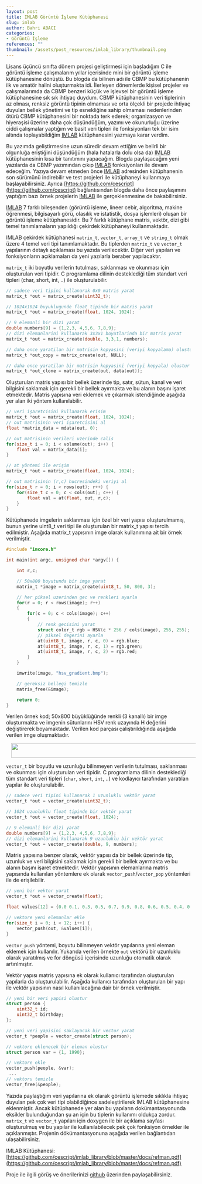 ```yaml
---
layout: post
title: IMLAB Görüntü İşleme Kütüphanesi
slug: imlab
author: Bahri ABACI
categories:
- Görüntü İşleme
references: ""
thumbnail: /assets/post_resources/imlab_library/thumbnail.png
---
```


Lisans üçüncü sınıfta dönem projesi geliştirmesi için başladığım C ile görüntü işleme çalışmalarım yıllar içerisinde mini bir görüntü işleme kütüphanesine dönüştü. Bu blogda da bilinen adı ile CBMP bu kütüphanenin ilk ve amatör halini oluşturmakta idi. İlerleyen dönemlerde kişisel projeler ve çalışmalarımda da CBMP benzeri küçük ve işlevsel bir görüntü işleme kütüphanesine sık sık ihtiyaç duydum. CBMP kütüphanesinin veri tiplerinin az olması, renksiz görüntü tipinin olmaması ve orta ölçekli bir projede ihtiyaç duyulan bellek yönetimi ve tip esnekliğine sahip olmaması nedenlerinden ötürü CBMP kütüphanesini bir noktada terk ederek; organizasyon ve hiyeraşisi üzerine daha çok düşündüğüm, yazımı ve okunurluğu üzerine ciddi çalışmalar yaptığım ve basit veri tipleri ile fonksiyonları tek bir isim altında toplayabildiğim [IMLAB](https://github.com/cescript/imlab_library) kütüphanesini yazmaya karar verdim.

<!--more-->

Bu yazımda geliştirmesine uzun süredir devam ettiğim ve belirli bir olgunluğa eriştiğini düşündüğüm (hala hatalarla dolu olsa da) [IMLAB](https://github.com/cescript/imlab_library) kütüphanesinin kısa bir tanıtımını yapacağım. Blogda paylaşacağım yeni yazılarda da CBMP yazımından çıkıp [IMLAB](https://github.com/cescript/imlab_library) fonksiyonları ile devam edeceğim. Yazıya devam etmeden önce [IMLAB](https://github.com/cescript/imlab_library) adresinden kütüphanenin son sürümünü indirebilir ve test projeleri ile kütüphaneyi kullanmaya başlayabilirsiniz. Ayrıca [https://github.com/cescript](https://github.com/cescript) bağlantısından blogda daha önce paylaşımını yaptığım bazı örnek projelerin [IMLAB](https://github.com/cescript/imlab_library) ile gerçeklenmesine de bakabilirsiniz.

[IMLAB](https://github.com/cescript/imlab_library) 7 farklı bileşenden (görüntü işleme, lineer cebir, algoritma, makine öğrenmesi, bilgisayarlı görü, olasılık ve istatistik, dosya işlemleri) oluşan bir görüntü işleme kütüphanesidir. Bu 7 farklı kütüphane matris, vektör, dizi gibi temel tanımlamaların yapıldığı çekirdek kütüphaneyi kullanmaktadır.

IMLAB çekirdek kütüphanesi `matrix_t`, `vector_t`, `array_t` ve `string_t` olmak üzere 4 temel veri tipi tanımlamaktadır. Bu tiplerden `matrix_t` ve `vector_t` yapılarının detaylı açıklaması bu yazıda verilecektir. Diğer veri yapıları ve fonksiyonların açıklamaları da yeni yazılarla beraber yapılacaktır.


`matrix_t` iki boyutlu verilerin tutulması, saklanması ve okunması için oluşturulan veri tipidir. C programlama dilinin desteklediği tüm standart veri tipleri (char, short, int, ..) ile oluşturulabilir.

```c
// sadece veri tipini kullanarak 0x0 matris yarat
matrix_t *out = matrix_create(uint32_t);

// 1024x1024 buyuklugunde float tipinde bir matris yarat
matrix_t *out = matrix_create(float, 1024, 1024);

// 9 elemanli bir dizi yarat
double numbers[9] = {1,2,3, 4,5,6, 7,8,9};
// dizi elemanlarini kullanarak 3x3x1 boyutlarinda bir matris yarat
matrix_t *out = matrix_create(double, 3,3,1, numbers);

// daha once yaratilan bir matrisin kopyasini (veriyi kopyalama) olustur
matrix_t *out_copy = matrix_create(out, NULL);

// daha once yaratilan bir matrisin kopyasini (veriyi kopyala) olustur
matrix_t *out_clone = matrix_create(out, data(out));
```
Oluşturulan matris yapısı bir bellek üzerinde tip, satır, sütun, kanal ve veri bilgisini saklamak için gerekli bir bellek ayırmakta ve bu alanın başını işaret etmektedir. Matris yapısına veri eklemek ve çıkarmak istendiğinde aşağıda yer alan iki yöntem kullanılabilir.

```c
// veri işaretcisini kullanarak erisim
matrix_t *out = matrix_create(float, 1024, 1024);
// out matrisinin veri işaretcisini al
float *matrix_data = mdata(out, 0);

// out matrisinin verileri uzerinde calis
for(size_t i = 0; i < volume(out); i++) {
    float val = matrix_data[i];
}

// at yöntemi ile erişim
matrix_t *out = matrix_create(float, 1024, 1024);

// out matrisinin (r,c) hucresindeki veriyi al
for(size_t r = 0; i < rows(out); r++) {
    for(size_t c = 0; c < cols(out); c++) {
        float val = at(float, out, r,c);
    }
}
```

Kütüphanede imgelerin saklanması için özel bir veri yapısı oluşturulmamış, bunun yerine uint8_t veri tipi ile oluşturulan bir matrix_t yapısı tercih edilmiştir. Aşağıda matrix_t yapısının imge olarak kullanımına ait bir örnek verilmiştir.

```c
#include "imcore.h"

int main(int argc, unsigned char *argv[]) {

    int r,c;

    // 50x800 boyutunda bir imge yarat
    matrix_t *image = matrix_create(uint8_t, 50, 800, 3);

    // her piksel uzerinden gec ve renkleri ayarla
    for(r = 0; r < rows(image); r++)
    {
        for(c = 0; c < cols(image); c++)
        {
            // renk gecisini yarat
            struct color_t rgb = HSV(c * 256 / cols(image), 255, 255);
            // piksel degerini ayarla
            at(uint8_t, image, r, c, 0) = rgb.blue;
            at(uint8_t, image, r, c, 1) = rgb.green;
            at(uint8_t, image, r, c, 2) = rgb.red;
        }
    }

    imwrite(image, "hsv_gradient.bmp");

    // gereksiz bellegi temizle
    matrix_free(&image);

    return 0;
}
```
Verilen örnek kod; 50x800 büyüklüğünde renkli (3 kanallı) bir imge oluşturmakta ve imgenin sütunlarını HSV renk uzayında H değerini değiştirerek boyamaktadır. Verilen kod parçası çalıştırıldığında aşağıda verilen imge oluşmaktadır.

<div class="separator" style="clear: both; text-align: center;"><a href="https://3.bp.blogspot.com/-zirfPMGH4bc/XAVLsUp-E5I/AAAAAAAABtE/2pjikzih6KAgGTwG4xVH4sQmzAiTBhdRgCLcBGAs/s1600/hsv_gradient.png" imageanchor="1" style="margin-left: 1em; margin-right: 1em;"><img border="0" data-original-height="50" data-original-width="800" height="40" src="https://3.bp.blogspot.com/-zirfPMGH4bc/XAVLsUp-E5I/AAAAAAAABtE/2pjikzih6KAgGTwG4xVH4sQmzAiTBhdRgCLcBGAs/s640/hsv_gradient.png" width="640" /></a></div>


`vector_t` bir boyutlu ve uzunluğu bilinmeyen verilerin tutulması, saklanması ve okunması için oluşturulan veri tipidir. C programlama dilinin desteklediği tüm standart veri tipleri (`char`, `short`, `int`, ..) ve kodlayıcı tarafından yaratılan yapılar ile oluşturulabilir.

```c
// sadece veri tipini kullanarak 1 uzunluklu vektör yarat
vector_t *out = vector_create(uint32_t);

// 1024 uzunluklu float tipinde bir vektör yarat
vector_t *out = vector_create(float, 1024);

// 9 elemanli bir dizi yarat
double numbers[9] = {1,2,3, 4,5,6, 7,8,9};
// dizi elemanlarini kullanarak 9 uzunluklu bir vektör yarat
vector_t *out = vector_create(double, 9, numbers);
```

Matris yapısına benzer olarak, vektör yapısı da bir bellek üzerinde tip, uzunluk ve veri bilgisini saklamak için gerekli bir bellek ayırmakta ve bu alanın başını işaret etmektedir. Vektör yapısının elemanlarına matris yapısında kullanılan yöntemlere ek olarak `vector_push`/`vector_pop` yöntemleri ile de erişilebilir.

```c
// yeni bir vektor yarat
vector_t *out = vector_create(float);

float values[12] = {0.0 0.1, 0.3, 0.5, 0.7, 0.9, 0.8, 0.6, 0.5, 0.4, 0.2, 0.0};

// vektore yeni elemanlar ekle
for(size_t i = 0; i < 12; i++) {
    vector_push(out, &values[i]);
}
```
`vector_push` yöntemi, boyutu bilinmeyen vektör yapılarına yeni eleman eklemek için kullanılır. Yukarıda verilen örnekte `out` vektörü bir uzunluklu olarak yaratılmış ve for döngüsü içerisinde uzunluğu otomatik olarak artırılmıştır.

Vektör yapısı matris yapısına ek olarak kullanıcı tarafından oluşturulan yapılarla da oluşturulabilir. Aşağıda kullanıcı tarafından oluşturulan bir yapı ile vektör yapısının nasıl kullanılacağına dair bir örnek verilmiştir.

```c
// yeni bir veri yapisi olustur
struct person {
    uint32_t id;
    uint32_t birthday;
};

// yeni veri yapisini saklayacak bir vector yarat
vector_t *people = vector_create(struct person);

// vektore eklenecek bir eleman olustur
struct person var = {1, 1990};

// vektore ekle
vector_push(people, &var);
 ...
// vektoru temizle
vector_free(&people);
```

Yazıda paylaştığım veri yapılarına ek olarak görüntü işlemede sıklıkla ihtiyaç duyulan pek çok veri tipi olabildiğince sadeleştirilerek IMLAB kütüphanesine eklenmiştir. Ancak kütüphanede yer alan bu yapıların dokümantasyonunda eksikler bulunduğundan şu an için bu tiplerin kullanımı oldukça zordur. `matrix_t` ve `vector_t` yapıları için doxygen ile bir açıklama sayfası oluşturulmuş ve bu yapılar ile kullanılabilecek pek çok fonksiyon örnekler ile açıklanmıştır. Projenin dökümantasyonuna aşağıda verilen bağlantıdan ulaşabilirsiniz.

IMLAB Kütüphanesi: [https://github.com/cescript/imlab_library/blob/master/docs/refman.pdf](https://github.com/cescript/imlab_library/blob/master/docs/refman.pdf)

Proje ile ilgili görüş ve önerilerinizi [github](https://github.com/cescript/imlab_library/issues) üzerinden paylaşabilirsiniz.
